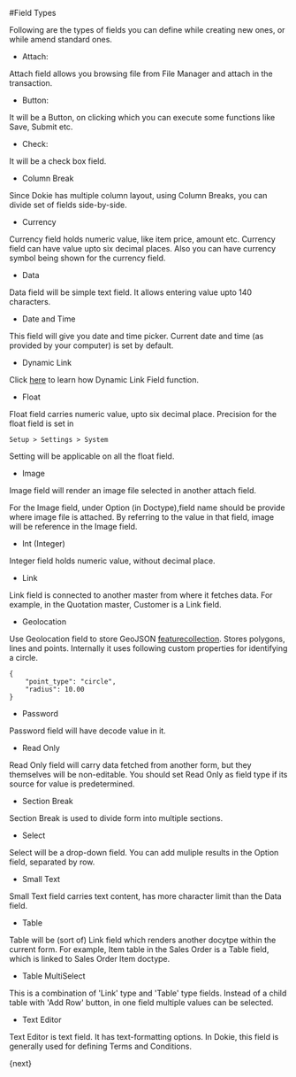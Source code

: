 <!-- add-breadcrumbs -->
#Field Types

Following are the types of fields you can define while creating new ones, or while amend standard ones.

- Attach:

Attach field allows you browsing file from File Manager and attach in the transaction.

- Button:

It will be a Button, on clicking which you can execute some functions like Save, Submit etc.

- Check:

It will be a check box field.

- Column Break

Since Dokie has multiple column layout, using Column Breaks, you can divide set of fields side-by-side.

- Currency

Currency field holds numeric value, like item price, amount etc. Currency field can have value upto six decimal places. Also you can have currency symbol being shown for the currency field.

- Data

Data field will be simple text field. It allows entering value upto 140 characters.

- Date and Time

This field will give you date and time picker. Current date and time (as provided by your computer) is set by default.

- Dynamic Link

Click [here](/dokie/customize-dokie/articles/managing-dynamic-link-fields.md) to learn how Dynamic Link Field function.

- Float

Float field carries numeric value, upto six decimal place. Precision for the float field is set in

`Setup > Settings > System`

Setting will be applicable on all the float field.

- Image

Image field will render an image file selected in another attach field.

For the Image field, under Option (in Doctype),field name should be provide where image file is attached. By referring to the value in that field, image will be reference in the Image field.

- Int (Integer)

Integer field holds numeric value, without decimal place.

- Link

Link field is connected to another master from where it fetches data. For example, in the Quotation master, Customer is a Link field.

- Geolocation

Use Geolocation field to store GeoJSON <a href="https://tools.ietf.org/html/rfc7946#section-3.3">featurecollection</a>. Stores polygons, lines and points. Internally it uses following custom properties for identifying a circle.

```
{
	"point_type": "circle",
	"radius": 10.00
}
```

- Password

Password field will have decode value in it.

- Read Only

Read Only field will carry data fetched from another form, but they themselves will be non-editable. You should set Read Only as field type if its source for value is predetermined.

- Section Break

Section Break is used to divide form into multiple sections.

- Select

Select will be a drop-down field. You can add muliple results in the Option field, separated by row.

- Small Text

Small Text field carries text content, has more character limit than the Data field.

- Table

Table will be (sort of) Link field which renders another docytpe within the current form. For example, Item table in the Sales Order is a Table field, which is linked to Sales Order Item doctype.

- Table MultiSelect

This is a combination of 'Link' type and 'Table' type fields. Instead of a child table with 'Add Row' button, in one field multiple values can be selected.  

- Text Editor

Text Editor is text field. It has text-formatting options. In Dokie, this field is generally used for defining Terms and Conditions.

{next}

<!-- markdown -->
